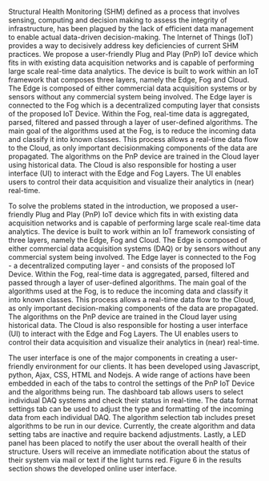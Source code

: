 Structural Health Monitoring (SHM) defined as a process that involves sensing, computing and
decision making to assess the integrity of infrastructure, has been plagued by the lack of efficient
data management to enable actual data-driven decision-making. The Internet of Things (IoT)
provides a way to decisively address key deficiencies of current SHM practices.
We propose a user-friendly Plug and Play (PnP) IoT device which fits in with existing data
acquisition networks and is capable of performing large scale real-time data analytics. The device
is built to work within an IoT framework that composes three layers, namely the Edge, Fog and
Cloud.
The Edge is composed of either commercial data acquisition systems or by sensors without any
commercial system being involved. The Edge layer is connected to the Fog which is a
decentralized computing layer that consists of the proposed IoT Device. Within the Fog, real-time
data is aggregated, parsed, filtered and passed through a layer of user-defined algorithms. The
main goal of the algorithms used at the Fog, is to reduce the incoming data and classify it into
known classes. This process allows a real-time data flow to the Cloud, as only important decisionmaking components of the data are propagated. The algorithms on the PnP device are trained in
the Cloud layer using historical data. The Cloud is also responsible for hosting a user interface
(UI) to interact with the Edge and Fog Layers. The UI enables users to control their data acquisition
and visualize their analytics in (near) real-time.

To solve the problems stated in the introduction, we proposed a user-friendly Plug and Play (PnP)
IoT device which fits in with existing data acquisition networks and is capable of performing large scale
real-time data analytics. The device is built to work within an IoT framework consisting of three layers,
namely the Edge, Fog and Cloud. The Edge is composed of either commercial data acquisition systems
(DAQ) or by sensors without any commercial system being involved. The Edge layer is connected to the
Fog - a decentralized computing layer - and consists of the proposed IoT Device. Within the Fog, real-time
data is aggregated, parsed, filtered and passed through a layer of user-defined algorithms. The main goal of
the algorithms used at the Fog, is to reduce the incoming data and classify it into known classes. This
process allows a real-time data flow to the Cloud, as only important decision-making components of the
data are propagated. The algorithms on the PnP device are trained in the Cloud layer using historical data.
The Cloud is also responsible for hosting a user interface (UI) to interact with the Edge and Fog Layers.
The UI enables users to control their data acquisition and visualize their analytics in (near) real-time. 

The user interface is one of the major components in creating a user-friendly environment for our
clients. It has been developed using Javascript, python, Ajax, CSS, HTML and Nodejs. A wide range of
actions have been embedded in each of the tabs to control the settings of the PnP IoT Device and the
algorithms being run. The dashboard tab allows users to select individual DAQ systems and check their
status in real-time. The data format settings tab can be used to adjust the type and formatting of the incoming
data from each individual DAQ. The algorithm selection tab includes preset algorithms to be run in our
device. Currently, the create algorithm and data setting tabs are inactive and require backend adjustments.
Lastly, a LED panel has been placed to notify the user about the overall health of their structure. Users will
receive an immediate notification about the status of their system via mail or text if the light turns red.
Figure 6 in the results section shows the developed online user interface.
